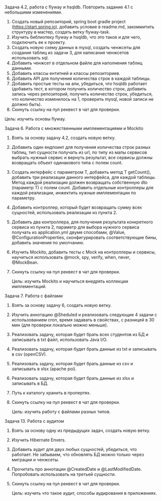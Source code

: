 Задача 4.2, работа с flyway и hsqldb. Повторить задание 4.1 с небольшими изменениями.
1. Создать новый репозиторий, spring boot gradle project (https://start.spring.io), добавить условие в readme.md, закоммитить структуру в мастер, создать ветку flyway-task.
2. Изучить библиотеку flyway и hsqldb, что это такое и для чего, подключить ее к проекту.
3. Создать новую схему данных в mysql, создать ченжсеты для создания таблиц из задачи 3, для написания ченжсетов использовать sql.
4. Добавить ченжсет в отдельном файле для наполнения таблиц данными.
5. Добавить классы ентитней и классы репозиториев.
6. Добавить API для получения количества строк в каждой таблицы.
7. Добавить простые тесты на апи, убедиться, что hsqldb работает (добавить тест, в котором получить количество строк, добавить запись через репозиторий, получить количество строк, убедиться, что количество изменилось на 1, проверить mysql, новой записи не должно быть).
8. Скинуть ссылку на пул реквест в чат для проверки.
   
Цель: изучить основы flyway.

Задача 6. Работа с множественными имплементациями и Mockito
1. Взять за основу задачу 4.2, создать новую ветку.
2. Добавить один ендпоинт для получения количества строк разных таблиц, тип сущности получать из url, по типу из мапы сервисов выбрать нужный сервис и вернуть результат, все сервисы должны возвращать объект одинакового типа с полем count.
3. Создать интерфейс с параметром T, добавить метод T getCount(), добавить три реализации данного интерфейса, для каждой таблицы. Метод каждой реализации должен возвращать собственную dto (параметр T) с полем count. Добавить отдельные контроллеры для каждой реализации, инжектить нужные имплементации по параметру.
4. Добавить контроллер, который будет возвращать сумму всех сущностей, использовать реализации из пункта 2.
5. Добавить два контроллера, для получения результата конкретного сервиса из пункта 2, параметр для выбора нужного сервиса получать из application.yml двумя способами, @Value, @ConfigurationProperties, сконфигурировать соответствующие бины, добавить значения по умолчанию.
6. Изучить Mockito, добавить тесты с Mock на контроллеры и сервисы, научиться использовать @mock, spy, verify, when, never, @MockBean.
7. Скинуть ссылку на пул реквест в чат для проверки.
   
   Цель: изучить Mockito и научиться внедрять коллекции имплементаций.

Задача 7. Работа с файлами
1. Взять за основу задачу 6, создать новую ветку.
2. Изучить аннотацию @Sheduled и реализовать следующие 4 задачи с использованием cron, время задавать в свойствах, с разницей в 30 мин (для проверки локально можно меньше).
3. Реализовать задачу, которая будет брать всех студентов из БД и записывать в txt файл, использовать Java I/O.
4. Реализовать задачу, которая будет брать данные из txt и записывать в csv (openCSV).
5. Реализовать задачу, которая будет брать данные из csv и записывать в xlsx (apache poi).
6. Реализовать задачу, которая будет брать данные из xlsx и записывать в БД.
7. Путь к каталогу хранить в пропертях.
8. Скинуть ссылку на пул реквест в чат для проверки.
   
   Цель: изучить работу с файлами разных типов.

Задача 13. Работа с аудитом
1. Взять за основу одну из предыдущих задач, создать новую ветку.
2. Изучить Hibernate Envers.
3. Добавить аудит для двух любых сущностей, убедиться, что работает. Не забываем, что обновлять БД можно только через миграции и ченжсеты.
4. Прочитать про аннотации @CreatedDate и @LastModifiedDate. Попробовать использовать на третьей сущности.
5. Скинуть ссылку на пул реквест в чат для проверки.
   
   Цель: изучить что такое аудит, способы аудирования в приложениях.

